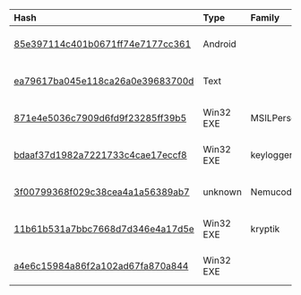 |Hash|Type|Family|Frist_Seen|Name|
|:--|:--|:--|:--|:--|
|[85e397114c401b0671ff74e7177cc361](https://www.virustotal.com/gui/file/85e397114c401b0671ff74e7177cc361)|Android||2019-07-15 21:32:51|85e397114c401b0671ff74e7177cc361.virus|
|[ea79617ba045e118ca26a0e39683700d](https://www.virustotal.com/gui/file/ea79617ba045e118ca26a0e39683700d)|Text||2017-12-08 05:40:15|ea79617ba045e118ca26a0e39683700d.virus|
|[871e4e5036c7909d6fd9f23285ff39b5](https://www.virustotal.com/gui/file/871e4e5036c7909d6fd9f23285ff39b5)|Win32 EXE|MSILPerseus|2017-05-04 01:07:06|1595747c1dd71c33a99b720821da420400daa033adcaa4c3d3b7fc34b527d60d.bin|
|[bdaaf37d1982a7221733c4cae17eccf8](https://www.virustotal.com/gui/file/bdaaf37d1982a7221733c4cae17eccf8)|Win32 EXE|keylogger|2017-05-03 07:10:32|76a75722021de6cbcabf6ea560ca2ac8ae817f0d659f9f363a74a9e1b14f0115.bin|
|[3f00799368f029c38cea4a1a56389ab7](https://www.virustotal.com/gui/file/3f00799368f029c38cea4a1a56389ab7)|unknown|Nemucod|2016-10-01 18:04:26|Malware (370).exe|
|[11b61b531a7bbc7668d7d346e4a17d5e](https://www.virustotal.com/gui/file/11b61b531a7bbc7668d7d346e4a17d5e)|Win32 EXE|kryptik|2015-10-19 16:33:25|NJ.exe|
|[a4e6c15984a86f2a102ad67fa870a844](https://www.virustotal.com/gui/file/a4e6c15984a86f2a102ad67fa870a844)|Win32 EXE||2015-04-14 02:05:40|SERVER PRO WEB.exe|
